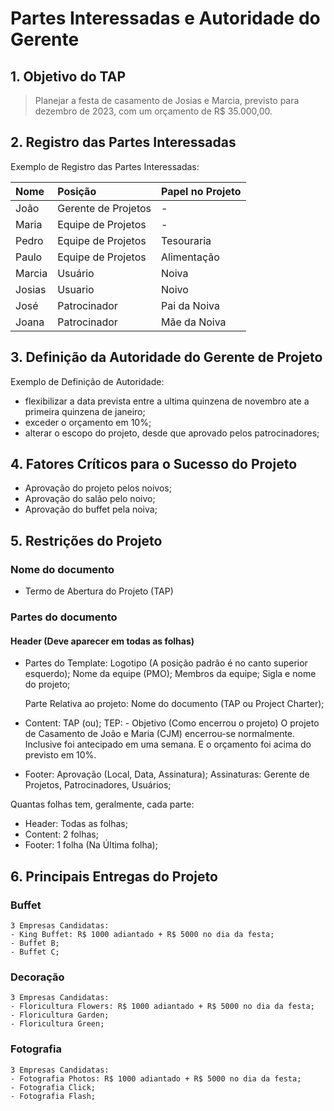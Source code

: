 # Partes Interessadas e Autoridade do Gerente

## 1. Objetivo do TAP

> Planejar a festa de casamento de Josias e Marcia, previsto para dezembro de 2023, com um orçamento de R$ 35.000,00.

## 2. Registro das Partes Interessadas

Exemplo de Registro das Partes Interessadas:

| Nome | Posição | Papel no Projeto |
| :-- | :-- | :-- |
| João | Gerente de Projetos | - |
| Maria | Equipe de Projetos | - |
| Pedro | Equipe de Projetos | Tesouraria |
| Paulo | Equipe de Projetos | Alimentação |
| Marcia | Usuário | Noiva |
| Josias | Usuario | Noivo |
| José | Patrocinador | Pai da Noiva |
| Joana | Patrocinador | Mãe da Noiva |

## 3. Definição da Autoridade do Gerente de Projeto

Exemplo de Definição de Autoridade:

- flexibilizar a data prevista entre a ultima quinzena de novembro ate a primeira quinzena de janeiro;
- exceder o orçamento em 10%;
- alterar o escopo do projeto, desde que aprovado pelos patrocinadores;

## 4. Fatores Críticos para o Sucesso do Projeto

- Aprovação do projeto pelos noivos;
- Aprovação do salão pelo noivo;
- Aprovação do buffet pela noiva;

## 5. Restrições do Projeto

### Nome do documento

- Termo de Abertura do Projeto (TAP)

### Partes do documento

#### Header (Deve aparecer em todas as folhas)

- Partes do Template:
    Logotipo (A posição padrão é no canto superior esquerdo);
    Nome da equipe (PMO);
    Membros da equipe;
    Sigla e nome do projeto;

    Parte Relativa ao projeto:
    Nome do documento (TAP ou Project Charter);

- Content:
    TAP (ou);
    TEP:
        - Objetivo (Como encerrou o projeto)
            O projeto de Casamento de João e Maria (CJM) encerrou-se normalmente. Inclusive foi antecipado em uma semana. E o orçamento foi acima do previsto em 10%.

- Footer: Aprovação (Local, Data, Assinatura);
    Assinaturas: Gerente de Projetos, Patrocinadores, Usuários;

Quantas folhas tem, geralmente, cada parte:

- Header: Todas as folhas;
- Content: 2 folhas;
- Footer: 1 folha (Na Última folha);

## 6. Principais Entregas do Projeto

### Buffet

    3 Empresas Candidatas:
    - King Buffet: R$ 1000 adiantado + R$ 5000 no dia da festa;
    - Buffet B;
    - Buffet C;

### Decoração

    3 Empresas Candidatas:
    - Floricultura Flowers: R$ 1000 adiantado + R$ 5000 no dia da festa;
    - Floricultura Garden;
    - Floricultura Green;

### Fotografia

    3 Empresas Candidatas:
    - Fotografia Photos: R$ 1000 adiantado + R$ 5000 no dia da festa;
    - Fotografia Click;
    - Fotografia Flash;
